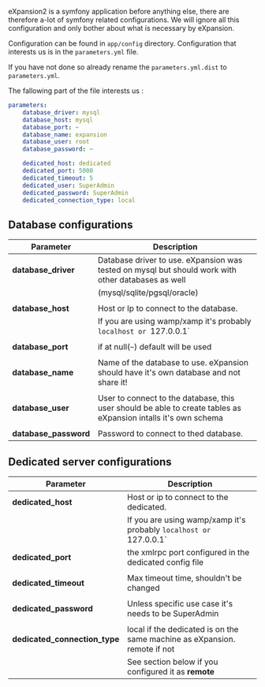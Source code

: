 eXpansion2 is a symfony application before anything else, there are therefore a-lot of symfony related configurations. 
We will ignore all this configuration and only bother about what is necessary by eXpansion.

Configuration can be found in `app/config` directory. Configuration that interests us is in the `parameters.yml` file.

If you have not done so already rename the `parameters.yml.dist` to `parameters.yml`.

The fallowing part of the file interests us : 
```yaml
parameters:
    database_driver: mysql
    database_host: mysql
    database_port: ~
    database_name: expansion
    database_user: root
    database_password: ~

    dedicated_host: dedicated
    dedicated_port: 5000
    dedicated_timeout: 5
    dedicated_user: SuperAdmin
    dedicated_password: SuperAdmin
    dedicated_connection_type: local
```

## Database configurations

| Parameter             | Description |
| --------------------- | ----------- |
| **database_driver**   | Database driver to use. eXpansion was tested on mysql but should work with other databases as well |
|                       | (mysql/sqlite/pgsql/oracle) |
| | |
| **database_host**     | Host or Ip to connect to the database. |
|                       | If you are using wamp/xamp it's probably `localhost or `127.0.0.1` |
| | |
| **database_port**     | if at null(`~`) default will be used |
| | |
| **database_name**     | Name of the database to use. eXpansion should have it's own database and not share it!|
| | |
| **database_user**     | User to connect to the database, this user should be able to create tables as eXpansion intalls it's own schema |
| | |
| **database_password** | Password to connect to thed database. |

## Dedicated server configurations

| Parameter                 | Description |
| ---------------------     | ----------- |
| **dedicated_host**        | Host or ip to connect to the dedicated. |
|                           | If you are using wamp/xamp it's probably `localhost or `127.0.0.1` |
| **dedicated_port**        | the xmlrpc port configured in the dedicated config file |
| | | 
| **dedicated_timeout**     | Max timeout time, shouldn't be changed |
| | | 
| **dedicated_password**    | Unless specific use case it's needs to be SuperAdmin |
| | | 
| **dedicated_connection_type** | local if the dedicated is on the same machine as eXpansion. remote if not |
|                               | See section below if you configured it as **remote** | 
